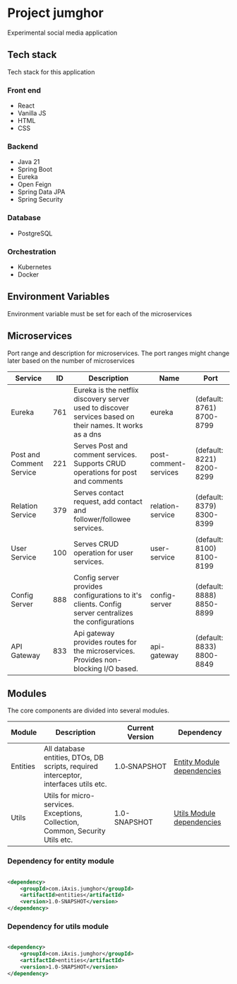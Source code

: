 # Project jumghor

Experimental social media application

## Tech stack

Tech stack for this application

### Front end

- React
- Vanilla JS
- HTML
- CSS

### Backend

- Java 21
- Spring Boot
- Eureka
- Open Feign
- Spring Data JPA
- Spring Security

### Database

- PostgreSQL

### Orchestration

- Kubernetes
- Docker

## Environment Variables

Environment variable must be set for each of the microservices

## Microservices

Port range and description for microservices. The port ranges might change later based on the number of microservices

| Service                  | ID  | Description                                                                                              | Name                  | Port                      |
|--------------------------|-----|----------------------------------------------------------------------------------------------------------|-----------------------|---------------------------|
| Eureka                   | 761 | Eureka is the netflix discovery server used to discover services based on their names. It works as a dns | eureka                | (default: 8761) 8700-8799 |
| Post and Comment Service | 221 | Serves Post and comment services. Supports CRUD operations for post and comments                         | post-comment-services | (default: 8221) 8200-8299 |
| Relation Service         | 379 | Serves contact request, add contact and follower/followee services.                                      | relation-service      | (default: 8379) 8300-8399 |
| User Service             | 100 | Serves CRUD operation for user services.                                                                 | user-service          | (default: 8100) 8100-8199 |
| Config Server            | 888 | Config server provides configurations to it's clients. Config server centralizes the configurations      | config-server         | (default: 8888) 8850-8899 |
| API Gateway              | 833 | Api gateway provides routes for the microservices. Provides non-blocking I/O based.                      | api-gateway           | (default: 8833) 8800-8849 |

## Modules

The core components are divided into several modules.

| Module   | Description                                                                          | Current Version | Dependency                                                  |
|----------|--------------------------------------------------------------------------------------|-----------------|-------------------------------------------------------------|
| Entities | All database entities, DTOs, DB scripts, required interceptor, interfaces utils etc. | 1.0‑SNAPSHOT    | [Entity Module dependencies](#dependency-for-entity-module) |
| Utils    | Utils for micro-services. Exceptions, Collection, Common, Security Utils etc.        | 1.0-SNAPSHOT    | [Utils Module dependencies](#dependency-for-utils-module)   |

### Dependency for entity module

```xml

<dependency>
    <groupId>com.iAxis.jumghor</groupId>
    <artifactId>entities</artifactId>
    <version>1.0-SNAPSHOT</version>
</dependency>
```

### Dependency for utils module

```xml

<dependency>
    <groupId>com.iAxis.jumghor</groupId>
    <artifactId>entities</artifactId>
    <version>1.0-SNAPSHOT</version>
</dependency>
```